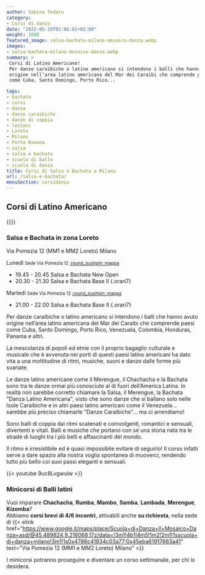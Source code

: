 ```yaml
---
author: Sabina Todaro
category:
- Corsi di danza
date: "2022-05-19T01:06:02+02:00"
weight: 1600
featured_image: salsa-bachata-milano-mosaico-danza.webp
images:
- salsa-bachata-milano-mosaico-danza.webp
summary: >
 Corsi di Latino Americano!
 Per danze caraibiche o latino americano si intendono i balli che hanno avuto
 origine nell’area latino americana del Mar dei Caraibi che comprende paesi
 come Cuba, Santo Domingo, Porto Rico...

tags:
- bachata
- corsi
- danza
- danze caraibiche
- danze di coppia
- lezioni
- Loreto
- Milano
- Porta Romana
- salsa
- salsa e bachata
- scuola di ballo
- scuola di danza
title: Corsi di Salsa e Bachata a Milano
url: /salsa-e-bachata/
menuSection: corsidanza
---
```

## Corsi di Latino Americano

<div class="w7 fr">
{{<figureh src="salsa-bachata-mosaico-danza-milano.webp"
alt="Salsa e Bachata a Milano"
caption="Salsa e Bachata al mosaico Danza Milano" >}}
</div>

### Salsa e Bachata in zona Loreto

Via Pomezia 12 (MM1 e MM2 Loreto) Milano

<p class="giorno">Lunedì <small class="silver">Sede Via Pomezia 12 <a href="https://bit.ly/3wnLl8q" target="_blank">:round_pushpin: mappa</a></small></p>

* <span>19.45 - 20.45</span> Salsa e Bachata New Open
* <span>20.30 - 21.30</span> Salsa e Bachata Base II 
{.orari7}

<p class="giorno">Martedì <small class="silver">Sede Via Pomezia 12 <a href="https://bit.ly/3wnLl8q" target="_blank">:round_pushpin: mappa</a></small></p>

* <span>21.00 - 22.00</span> Salsa e Bachata Base II
{.orari7}

Per danze caraibiche o latino americano si intendono i balli che hanno avuto origine nell’area latino americana del Mar dei Caraibi che comprende paesi come Cuba, Santo Domingo, Porto Rico, Venezuela, Colombia, Honduras, Panama e altri.

La mescolanza di popoli ed etnie con il proprio bagaglio culturale e musicale che è avvenuta nei porti di questi paesi latino americani ha dato vita a una moltitudine di ritmi, musiche, suoni e danze dalle forme più svariate.

Le danze latino americane come  il Merengue, il Chachacha e la Bachata sono tra le danze ormai più conosciute al di fuori dell’America Latina. In realtà non sarebbe corretto chiamare la Salsa, il Merengue, la Bachata "Danza Latino Americana", visto che sono danze che si ballano solo nelle Isole Caraibiche e in altri paesi latino americani come il Venezuela… sarebbe più preciso chiamarle "Danze Caraibiche"… ma ci arrendiamo!

Sono balli di coppia dai ritmi scatenati e coinvolgenti, romantici e sensuali, divertenti e vitali. Balli e musiche che portano con sé una storia nata tra le strade di luoghi tra i più belli e affascinanti del mondo.

Il ritmo è irresistibile ed è quasi impossibile evitare di seguirlo! Il corso infatti serve a dare spazio alla nostra voglia spontanea di muoverci, rendendo tutto più bello coi suoi passi eleganti e sensuali.

<div class="w8">
{{< youtube 9uc8Lvgwulw >}}
</div>

### Minicorsi di Balli latini

Vuoi imparare **Chachacha**, **Rumba**, **Mambo**, **Samba**, **Lambada**, **Merengue**, **Kizomba**?\
Abbiamo **corsi brevi di 4/6 incontri**, attivabili anche **su richiesta**, nella sede di {{< elink href="https://www.google.it/maps/place/Scuola+di+Danza+Il+Mosaico+Danza+asd/@45.489824,9.216068,17z/data=!3m1!4b1!4m5!1m2!2m1!1sscuola+di+danza+milano!3m1!1s0x4786c41834c03a77:0x45eba61917663a41"  text="Via Pomezia 12 (MM1 e MM2 Loreto) Milano" >}}

I minicorsi potranno proseguire e diventare un corso settimanale, per chi lo desidera.
